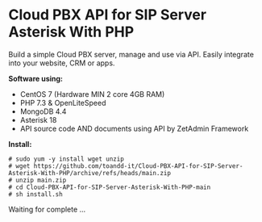 <h1>Cloud PBX API for SIP Server Asterisk With PHP</h1>
Build a simple Cloud PBX server, manage and use via API. Easily integrate into your website, CRM or apps.


**Software using:**
  - CentOS 7 (Hardware MIN 2 core 4GB RAM)
  - PHP 7.3 & OpenLiteSpeed
  - MongoDB 4.4
  - Asterisk 18
  - API source code AND documents using API by ZetAdmin Framework

**Install:**
```
# sudo yum -y install wget unzip
# wget https://github.com/toandd-it/Cloud-PBX-API-for-SIP-Server-Asterisk-With-PHP/archive/refs/heads/main.zip
# unzip main.zip
# cd Cloud-PBX-API-for-SIP-Server-Asterisk-With-PHP-main
# sh install.sh
```
Waiting for complete ...